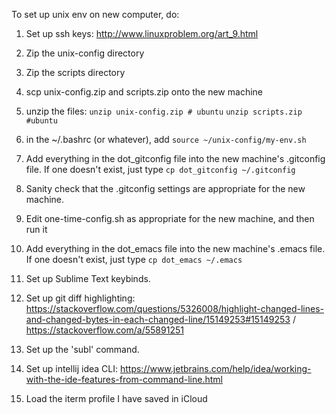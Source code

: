 To set up unix env on new computer, do:

1. Set up ssh keys:
   http://www.linuxproblem.org/art_9.html

2. Zip the unix-config directory
3. Zip the scripts directory

4. scp unix-config.zip and scripts.zip
   onto the new machine

5. unzip the files:
   `unzip unix-config.zip # ubuntu`
   `unzip scripts.zip #ubuntu`

6. in the ~/.bashrc (or whatever),
   add `source ~/unix-config/my-env.sh`

7. Add everything in the dot_gitconfig file
   into the new machine's .gitconfig file.
   If one doesn't exist, just type
   `cp dot_gitconfig ~/.gitconfig`

8. Sanity check that the .gitconfig
   settings are appropriate for the new
   machine. 

9. Edit one-time-config.sh as appropriate
   for the new machine, and then run it

10. Add everything in the dot_emacs file
   into the new machine's .emacs file.
   If one doesn't exist, just type
   `cp dot_emacs ~/.emacs`
   
11. Set up Sublime Text keybinds.

12. Set up git diff highlighting: https://stackoverflow.com/questions/5326008/highlight-changed-lines-and-changed-bytes-in-each-changed-line/15149253#15149253  / https://stackoverflow.com/a/55891251 

13. Set up the 'subl' command.

14. Set up intellij idea CLI: https://www.jetbrains.com/help/idea/working-with-the-ide-features-from-command-line.html 

15. Load the iterm profile I have saved in iCloud

